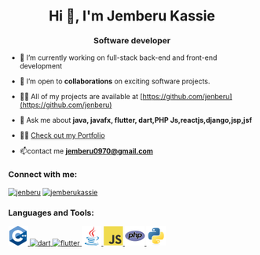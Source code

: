 <h1 align="center">Hi 👋, I'm Jemberu Kassie</h1>
<h3 align="center">Software developer</h3>

- 🔭 I’m currently working on full-stack back-end and front-end development 

- 👯 I’m open to **collaborations** on exciting software projects.  

- 👨‍💻 All of my projects are available at [https://github.com/jenberu](https://github.com/jenberu)

- 💬 Ask me about **java, javafx, flutter, dart,PHP Js,reactjs,django,jsp,jsf**

- 👨‍💻 [ Check out my Portfolio ](https://jenberu.github.io/MyPortifolo)

- 📫contact me **jemberu0970@gmail.com**


<h3 align="left">Connect with me:</h3>
<p align="left">
<a href="https://fb.com/jenberu" target="blank"><img align="center" src="https://raw.githubusercontent.com/rahuldkjain/github-profile-readme-generator/master/src/images/icons/Social/facebook.svg" alt="jenberu" height="30" width="40" /></a>
<a href="https://instagram.com/jemberukassie" target="blank"><img align="center" src="https://raw.githubusercontent.com/rahuldkjain/github-profile-readme-generator/master/src/images/icons/Social/instagram.svg" alt="jemberukassie" height="30" width="40" /></a>
</p>

<h3 align="left">Languages and Tools:</h3>
<p align="left"> <a href="https://www.w3schools.com/cpp/" target="_blank" rel="noreferrer"> <img src="https://raw.githubusercontent.com/devicons/devicon/master/icons/cplusplus/cplusplus-original.svg" alt="cplusplus" width="40" height="40"/> </a> <a href="https://dart.dev" target="_blank" rel="noreferrer"> <img src="https://www.vectorlogo.zone/logos/dartlang/dartlang-icon.svg" alt="dart" width="40" height="40"/> </a> <a href="https://flutter.dev" target="_blank" rel="noreferrer"> <img src="https://www.vectorlogo.zone/logos/flutterio/flutterio-icon.svg" alt="flutter" width="40" height="40"/> </a> <a href="https://www.java.com" target="_blank" rel="noreferrer"> <img src="https://raw.githubusercontent.com/devicons/devicon/master/icons/java/java-original.svg" alt="java" width="40" height="40"/> </a> <a href="https://developer.mozilla.org/en-US/docs/Web/JavaScript" target="_blank" rel="noreferrer"> <img src="https://raw.githubusercontent.com/devicons/devicon/master/icons/javascript/javascript-original.svg" alt="javascript" width="40" height="40"/> </a> <a href="https://www.php.net" target="_blank" rel="noreferrer"> <img src="https://raw.githubusercontent.com/devicons/devicon/master/icons/php/php-original.svg" alt="php" width="40" height="40"/> </a> <a href="https://www.python.org" target="_blank" rel="noreferrer"> <img src="https://raw.githubusercontent.com/devicons/devicon/master/icons/python/python-original.svg" alt="python" width="40" height="40"/> </a> </p>

